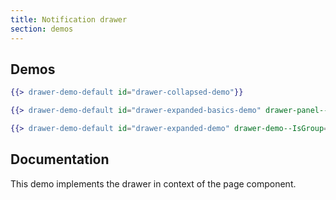 ```yaml
---
title: Notification drawer
section: demos
---
```


## Demos
```hbs title=Collapsed isFullscreen
{{> drawer-demo-default id="drawer-collapsed-demo"}}
```

```hbs title=Expanded-basics isFullscreen
{{> drawer-demo-default id="drawer-expanded-basics-demo" drawer-panel--IsOpen="true"}}
```

```hbs title=Expanded-groups isFullscreen
{{> drawer-demo-default id="drawer-expanded-demo" drawer-demo--IsGroup="true" drawer-panel--IsOpen="true"}}
```

## Documentation

This demo implements the drawer in context of the page component.
